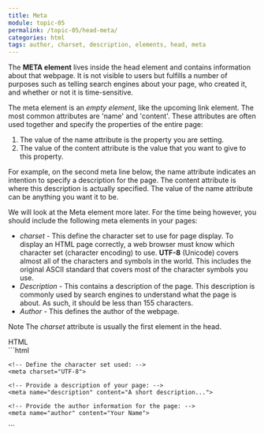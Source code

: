 ```yaml
---
title: Meta
module: topic-05
permalink: /topic-05/head-meta/
categories: html
tags: author, charset, description, elements, head, meta
---
```


<div class="divider-heading"></div>

The **META element** lives inside the head element and contains information about that webpage.
It is not visible to users but fulfills a number of purposes such as telling search engines about your page, who created it, and whether or not it is time-sensitive.

The meta element is an _empty element_, like the upcoming link element. The most common attributes are 'name' and 'content'. These attributes are often used together and specify the properties of the entire page:

1. The value of the name attribute is the property you are setting.
2. The value of the content attribute is the value that you want to give to this property.

For example, on the second meta line below, the name attribute indicates an intention to specify a description for the page. The content attribute is where this description is actually specified.
The value of the name attribute can be anything you want it to be.

We will look at the Meta element more later. For the time being however, you should include the following meta elements in your pages:

- _charset_ - This define the character set to use for page display. To display an HTML page correctly, a web browser must know which character set (character encoding) to use. **UTF-8** (Unicode) covers almost all of the characters and symbols in the world. This includes the original ASCII standard that covers most of the character symbols you use.
- _Description_ - This contains a description of the page. This description is commonly used by search engines to understand what the page is about. As such, it should be less than 155 characters.
- _Author_ - This defines the author of the webpage.

<span class="label label-info">Note</span> The _charset_ attribute is usually the first element in the head.


<div class="code-heading">
  <span class="html">HTML</span>
</div>
```html
<!DOCTYPE html>
<html>
  <head>

    <!-- Define the character set used: -->
    <meta charset="UTF-8">

    <!-- Provide a description of your page: -->
    <meta name="description" content="A short description...">

    <!-- Provide the author information for the page: -->
    <meta name="author" content="Your Name">

  </head>

</html>
```
